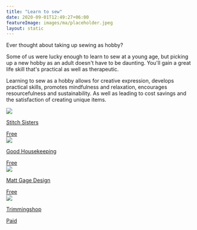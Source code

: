 ```yaml
---
title: "Learn to sew"
date: 2020-09-01T12:49:27+06:00
featureImage: images/ma/placeholder.jpeg
layout: static
---
```


Ever thought about taking up sewing as hobby?

Some of us were lucky enough to learn to sew at a young age, but picking up a new hobby as an adult doesn't have to be daunting. You'll gain a great life skill that's practical as well as therapeutic.

Learning to sew as a hobby allows for creative expression, develops practical skills, promotes mindfulness and relaxation, encourages resourcefulness and sustainability. As well as leading to cost savings and the satisfaction of creating unique items.

<a class="ma-link" href="https://www.thestitchsisters.co.uk/blog/why-you-should-learn-to-sew/"><div class="ma-card ma-card-Learning"><div class="ma-icon"><img src ="/images/Icon-check - learning - opacity.svg"/></div><div class="ma-name"><p>Stitch Sisters</p></div><div class="ma-paid-text"><span>Free</span></div></div></a><a class="ma-link" href="https://www.youtube.com/watch?v=rnTwT-ifLkU"><div class="ma-card ma-card-Learning"><div class="ma-icon"><img src ="/images/Icon-check - learning - opacity.svg"/></div><div class="ma-name"><p>Good Housekeeping</p></div><div class="ma-paid-text"><span>Free</span></div></div></a><a class="ma-link" href="https://www.mattgagedesign.com/sewinggroups"><div class="ma-card ma-card-Learning"><div class="ma-icon"><img src ="/images/Icon-check - learning - opacity.svg"/></div><div class="ma-name"><p>Matt Gage Design</p></div><div class="ma-paid-text"><span>Free</span></div></div></a><a class="ma-link" href="https://www.awin1.com/cread.php?awinmid=44013&awinaffid=1198638&ued=https%3A%2F%2Ftrimmingshop.co.uk%2F"><div class="ma-card ma-card-Learning"><div class="ma-icon"><img src ="/images/Icon-pound - learning - opacity.svg"/></div><div class="ma-name"><p>Trimmingshop</p></div><div class="ma-paid-text"><span>Paid</span></div></div></a>  

<br/><br/>






